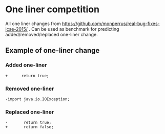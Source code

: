 # One liner competition

All one liner changes from https://github.com/monperrus/real-bug-fixes-icse-2015/ .
Can be used as benchmark for predicting added/removed/replaced one-liner change.

## Example of one-liner change

### Added one-liner

```
+      return true;
```

### Removed one-liner

```
-import java.io.IOException;
```

### Replaced one-liner

```
-		return true;
+		return false;
```
